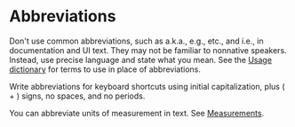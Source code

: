 # Abbreviations

Don't use common abbreviations, such as a.k.a., e.g., etc., and i.e., in documentation and UI text. They may not be
familiar to nonnative speakers. Instead, use precise language and state what you mean. See the
[Usage dictionary](usagedict.md) for terms to use in place of abbreviations.

Write abbreviations for keyboard shortcuts using initial capitalization, plus ( + ) signs, no spaces, and no periods.


You can abbreviate units of measurement in text. See [Measurements](measurements.md).